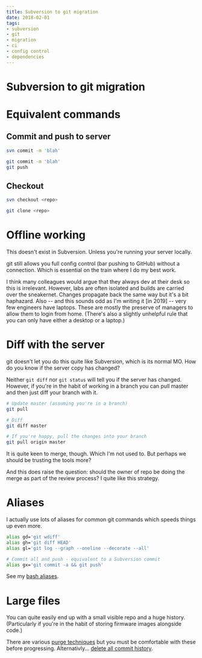 ```yaml
---
title: Subversion to git migration
date: 2018-02-01
tags:
- subversion
- git
- migration
- ci
- config control
- dependencies
---
```


# Subversion to git migration

# Equivalent commands
## Commit and push to server
```bash
svn commit -m 'blah'
```
```bash
git commit -m 'blah'
git push
```

## Checkout
```bash
svn checkout <repo>
```
```bash
git clone <repo>
```

# Offline working
This doesn't exist in Subversion. Unless you're running your server locally.

git still allows you full config control (bar pushing to GitHub) without a
connection. Which is essential on the train where I do my best work.

I think many colleagues would argue that they always dev at their desk so this
is irrelevant. However, labs are often isolated and builds are carried over the
sneakernet. Changes propagate back the same way but it's a bit haphazard. Also
-- and this sounds odd as I'm writing it [in 2019] -- very few engineers have laptops.
These are mostly the preserve of managers to allow them to login from home.
(There's also a slightly unhelpful rule that you can only have either a desktop
or a laptop.)

# Diff with the server
git doesn't let you do this quite like Subversion, which is its normal MO. How
do you know if the server copy has changed?

Neither ```git diff``` nor ```git status``` will tell you if the server has
changed. However, if you're in the habit of working in a branch you can pull
master and then just diff your branch with it.

```bash
# Update master (assuming you're in a branch)
git pull

# Diff
git diff master

# If you're happy, pull the changes into your branch
git pull origin master
```

It is quite keen to merge, though. Which I'm not used to. But perhaps we should
be trusting the tools more?

And this does raise the question: should the owner of repo be doing the merge
as part of the review process? I quite like this strategy.

# Aliases
I actually use lots of aliases for common git commands which speeds things up even more.

```bash
alias gd='git wdiff'
alias gh='git diff HEAD'
alias gl='git log --graph --oneline --decorate --all'

# Commit all and push - equivalent to a Subversion commit
alias gx='git commit -a && git push'
```

See my [bash aliases](https://github.com/deanturpin/config).

# Large files
You can quite easily end up with a small visible repo and a huge history.
(Particularly if you're in the habit of storing firmware images alongside
code.)

There are various [purge techniques](https://github.com/cmaitchison/git_diet)
but you must be comfortable with these before progressing. Alternativly...
[delete all commit
history](http://stackoverflow.com/questions/13716658/how-to-delete-all-commit-history-in-github#26000395).
